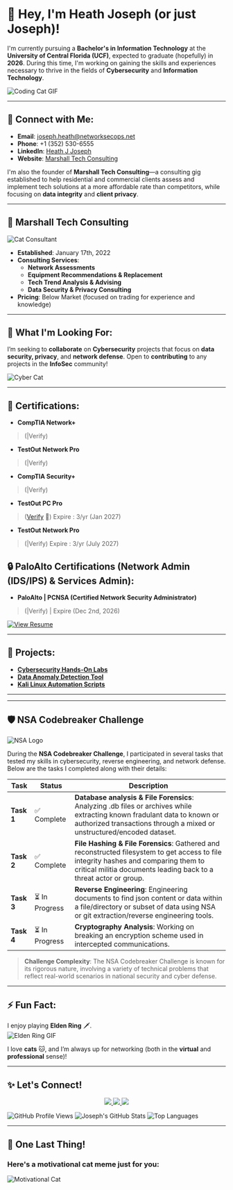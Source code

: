 # 👋 Hey, I'm Heath Joseph (or just **Joseph**)!  

I'm currently pursuing a **Bachelor's in Information Technology** at the **University of Central Florida (UCF)**, expected to graduate (hopefully) in **2026**. During this time, I'm working on gaining the skills and experiences necessary to thrive in the fields of **Cybersecurity** and **Information Technology**.

![Coding Cat GIF](https://media.giphy.com/media/JIX9t2j0ZTN9S/giphy.gif)

---

## 🔗 Connect with Me:
- **Email**: [joseph.heath@networksecops.net](mailto:joseph.heath@networksecops.net)
- **Phone**: +1 (352) 530-6555
- **LinkedIn**: [Heath J Joseph](https://www.linkedin.com/in/heath-j-joseph-86b439242)  
- **Website**: [Marshall Tech Consulting](https://josephswebsite5.godaddysites.com)  

I'm also the founder of **Marshall Tech Consulting**—a consulting gig established to help residential and commercial clients assess and implement tech solutions at a more affordable rate than competitors, while focusing on **data integrity** and **client privacy**.

---

## 🏢 **Marshall Tech Consulting**
![Cat Consultant](https://media.giphy.com/media/5i7umUqAOYYEw/giphy.gif)

- **Established**: January 17th, 2022  
- **Consulting Services**:  
  - **Network Assessments**  
  - **Equipment Recommendations & Replacement**  
  - **Tech Trend Analysis & Advising**  
  - **Data Security & Privacy Consulting**  
- **Pricing**: Below Market (focused on trading for experience and knowledge)

---

## 💞️ What I'm Looking For:
I’m seeking to **collaborate** on **Cybersecurity** projects that focus on **data security, privacy**, and **network defense**. Open to **contributing** to any projects in the **InfoSec** community!

![Cyber Cat](https://media.giphy.com/media/1BXa2alBjrCXC/giphy.gif)

---

## 📄 Certifications:
- **CompTIA Network+**
> (|Verify)
- **TestOut Network Pro**
> (|Verify)
- **CompTIA Security+**
> (|Verify)
- **TestOut PC Pro**
> ([Verify](https://certification.testout.com/verifycert/6-1C6-V5HA28) 🔗)
> Expire : 3/yr (Jan 2027)
- **TestOut Network Pro**
> (|Verify)
> Expire : 3/yr (July 2027)

## 🔒 PaloAlto Certifications (Network Admin (IDS/IPS) & Services Admin):
- **PaloAlto | PCNSA (Certified Network Security Administrator)**
> (|Verify) | Expire (Dec 2nd, 2026)

[![View Resume](https://img.shields.io/badge/View-My_Resume-informational?style=for-the-badge&logo=github)](https://github.com/baowulf-hunter20/baowulf-hunter20/blob/f02c960e3a2d154fb12d0ead2f848ca8d6010297/Joseph's%20Resume%20-%20May%202024-1.pdf)

---

## 🌟 Projects:
- [**Cybersecurity Hands-On Labs**](#)  
- [**Data Anomaly Detection Tool**](#)  
- [**Kali Linux Automation Scripts**](#)

---

___

## 🛡️ NSA Codebreaker Challenge

![NSA Logo](https://www.nsa.gov/portals/75/Images/Seal_of_the_U.S._National_Security_Agency_(1963-1966).png)

During the **NSA Codebreaker Challenge**, I participated in several tasks that tested my skills in cybersecurity, reverse engineering, and network defense. Below are the tasks I completed along with their details:

| **Task** | **Status** | **Description**                      |
|----------|------------|--------------------------------------|
| **Task 1** | ✅ Complete | **Database analysis & File Forensics**: Analyzing .db files or archives while extracting known fradulant data to known or authorized transactions through a mixed or unstructured/encoded dataset. |
| **Task 2** | ✅ Complete | **File Hashing & File Forensics**: Gathered and reconstructed filesystem to get access to file integrity hashes and comparing them to critical militia documents leading back to a threat actor or group. |
| **Task 3** | ⏳ In Progress | **Reverse Engineering**: Engineering documents to find json content or data within a file/directory or subset of data using NSA or git extraction/reverse engineering tools. |
| **Task 4** | ⏳ In Progress | **Cryptography Analysis**: Working on breaking an encryption scheme used in intercepted communications. |

> **Challenge Complexity**: The NSA Codebreaker Challenge is known for its rigorous nature, involving a variety of technical problems that reflect real-world scenarios in national security and cyber defense.

___

## ⚡ Fun Fact:
I enjoy playing **Elden Ring** 🗡️.  
![Elden Ring GIF](https://media3.giphy.com/media/v1.Y2lkPTc5MGI3NjExbGo4MmZoazFsaDdscmp1MDFqd2Z1MTV3dzkwdmF1dTcwdmk4ZXl6OCZlcD12MV9pbnRlcm5hbF9naWZfYnlfaWQmY3Q9Zw/Ed43pvu4QlLH0i2oAr/giphy.webp)

I love **cats** 🐱, and I’m always up for networking (both in the **virtual** and **professional** sense)!

---

## ✨ Let's Connect!
<p align="center">
  <a href="mailto:joseph.heath@networksecops.net">
    <img src="https://img.shields.io/badge/Email-0078D4?style=for-the-badge&logo=gmail&logoColor=white" />
  </a>
  <a href="https://www.linkedin.com/in/heath-j-joseph-86b439242/">
    <img src="https://img.shields.io/badge/LinkedIn-0A66C2?style=for-the-badge&logo=linkedin&logoColor=white" />
  </a>
  <a href="https://github.com/baowulf-hunter20">
    <img src="https://img.shields.io/badge/GitHub-181717?style=for-the-badge&logo=github&logoColor=white" />
  </a>
</p>

![GitHub Profile Views](https://komarev.com/ghpvc/?username=baowulf-hunter20&style=flat-square&color=brightgreen)
![Joseph's GitHub Stats](https://github-readme-stats.vercel.app/api?username=baowulf-hunter20&show_icons=true&theme=radical)
![Top Languages](https://github-readme-stats.vercel.app/api/top-langs/?username=baowulf-hunter20&layout=compact&theme=radical)

---

## 🐾 One Last Thing!
### Here's a motivational cat meme just for you:
![Motivational Cat](https://media.giphy.com/media/v6aOjy0Qo1fIA/giphy.gif)
